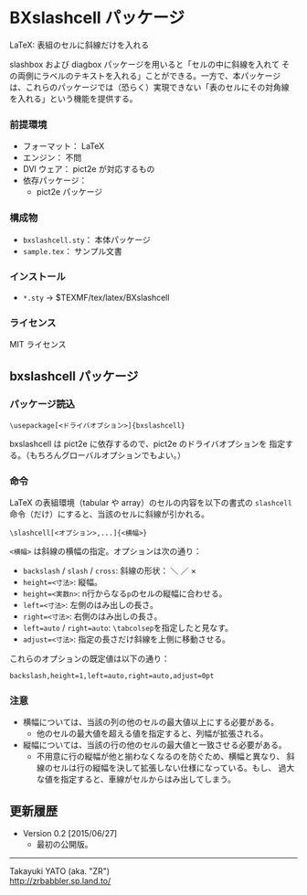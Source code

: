 BXslashcell パッケージ
======================

LaTeX: 表組のセルに斜線だけを入れる

slashbox および diagbox パッケージを用いると「セルの中に斜線を入れて
その両側にラベルのテキストを入れる」ことができる。一方で、本パッケージ
は、これらのパッケージでは（恐らく）実現できない「表のセルにその対角線
を入れる」という機能を提供する。

### 前提環境

  * フォーマット： LaTeX
  * エンジン： 不問
  * DVI ウェア： pict2e が対応するもの
  * 依存パッケージ：
      - pict2e パッケージ

### 構成物

  * `bxslashcell.sty`： 本体パッケージ
  * `sample.tex`： サンプル文書

### インストール

  - `*.sty` → $TEXMF/tex/latex/BXslashcell

### ライセンス

MIT ライセンス


bxslashcell パッケージ
----------------------

### パッケージ読込

    \usepackage[<ドライバオプション>]{bxslashcell}

bxslashcell は pict2e に依存するので、pict2e のドライバオプションを
指定する。（もちろんグローバルオプションでもよい。）

### 命令

LaTeX の表組環境（tabular や array）のセルの内容を以下の書式の
`slashcell` 命令（だけ）にすると、当該のセルに斜線が引かれる。

    \slashcell[<オプション>,...]{<横幅>}

`<横幅>` は斜線の横幅の指定。オプションは次の通り：

  * `backslash` / `slash` / `cross`: 斜線の形状： ＼ ／ ×
  * `height=<寸法>`: 縦幅。
  * `height=<実数n>`: n行からなる`p`のセルの縦幅に合わせる。
  * `left=<寸法>`: 左側のはみ出しの長さ。
  * `right=<寸法>`: 右側のはみ出しの長さ。
  * `left=auto` / `right=auto`: `\tabcolsep`を指定したと見なす。
  * `adjust=<寸法>`: 指定の長さだけ斜線を上側に移動させる。

これらのオプションの既定値は以下の通り：

    backslash,height=1,left=auto,right=auto,adjust=0pt

### 注意

  * 横幅については、当該の列の他のセルの最大値以上にする必要がある。
      - 他のセルの最大値を超える値を指定すると、列幅が拡張される。
  * 縦幅については、当該の行の他のセルの最大値と一致させる必要がある。
      - 不用意に行の縦幅が他と揃わなくなるのを防ぐため、横幅と異なり、
        斜線のセルは行の縦幅を決して拡張しない仕様になっている。もし、
        過大な値を指定すると、車線がセルからはみ出してしまう。


更新履歴
--------

  * Version 0.2  [2015/06/27]
      - 最初の公開版。

--------------------
Takayuki YATO (aka. "ZR")  
http://zrbabbler.sp.land.to/
